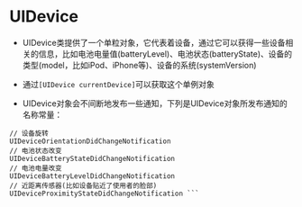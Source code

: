 # UIDevice
- UIDevice类提供了一个单粒对象，它代表着设备，通过它可以获得一些设备相关的信息，比如电池电量值(batteryLevel)、电池状态(batteryState)、设备的类型(model，比如iPod、iPhone等)、设备的系统(systemVersion)

- 通过`[UIDevice currentDevice]`可以获取这个单例对象

- UIDevice对象会不间断地发布一些通知，下列是UIDevice对象所发布通知的名称常量：
```objc
// 设备旋转
UIDeviceOrientationDidChangeNotification
// 电池状态改变
UIDeviceBatteryStateDidChangeNotification
// 电池电量改变
UIDeviceBatteryLevelDidChangeNotification
// 近距离传感器(比如设备贴近了使用者的脸部)
UIDeviceProximityStateDidChangeNotification ```
